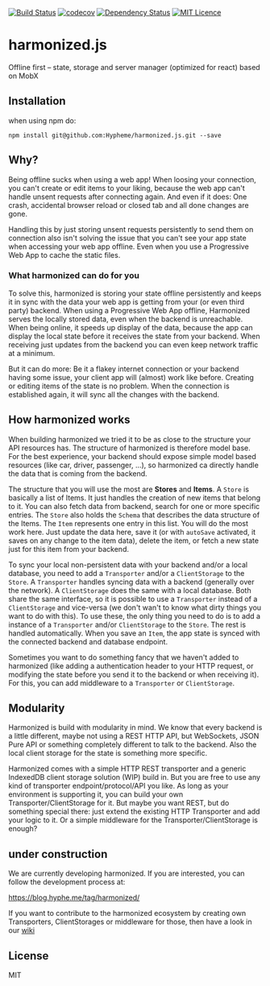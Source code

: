 [![Build Status](https://travis-ci.org/Hypheme/harmonized.js.svg?branch=master)](https://travis-ci.org/Hypheme/harmonized.js) [![codecov](https://codecov.io/gh/Hypheme/harmonized.js/branch/master/graph/badge.svg)](https://codecov.io/gh/Hypheme/harmonized.js) [![Dependency Status](https://www.versioneye.com/user/projects/58341e7b4ef164003ff45304/badge.svg?style=flat-square)](https://www.versioneye.com/user/projects/58341e7b4ef164003ff45304) [![MIT Licence](https://badges.frapsoft.com/os/mit/mit.svg?v=103)](https://opensource.org/licenses/mit-license.php)   

# harmonized.js

Offline first – state, storage and server manager (optimized for react) based on MobX

## Installation

when using npm do:
```
npm install git@github.com:Hypheme/harmonized.js.git --save
```

## Why?

Being offline sucks when using a web app! When loosing your connection, you can't create or edit
items  to your liking, because the web app can't handle unsent requests after connecting again. And
even if it does: One crash, accidental browser reload or closed tab and all done changes are gone.

Handling this by just storing unsent requests persistently to send them on connection also isn't
solving the issue that you can't see your app state when accessing your web app offline. Even when
you use a Progressive Web App to cache the static files.

### What harmonized can do for you

To solve this, harmonized is storing your state offline persistently and keeps it in sync with the
data your web app is getting from your (or even third party) backend. When using a Progressive Web
App offline, Harmonized serves the locally stored data, even when the backend is unreachable. When
being online, it speeds up display of the data, because the app can display the local state before
it receives the state from your backend. When receiving just updates from the backend you can even
keep network traffic at a minimum.

But it can do more: Be it a flakey internet connection or your backend having some issue, your
client app will (almost) work like before. Creating or editing items of the state is no problem.
When the connection is established again, it will sync all the changes with the backend.

## How harmonized works

When building harmonized we tried it to be as close to the structure your API resources has. The
structure of harmonized is therefore model base. For the best experience, your backend should expose
simple model based resources (like car, driver, passenger, ...), so harmonized ca directly handle
the data that is coming from the backend.

The structure that you will use the most are **Stores** and **Items**. A `Store` is basically a list
of Items. It just handles the creation of new items that belong to it. You can also fetch data from
backend, search for one or more specific entries. The `Store` also holds the `Schema` that describes
the data structure of the Items. The `Item` represents one entry in this list. You will do the most
work here. Just update the data here, save it (or with `autoSave` activated, it saves on any change
to the item data), delete the item, or fetch a new state  just for this item from your backend.

To sync your local non-persistent data with your backend and/or a local database, you need to add
a `Transporter` and/or a `ClientStorage` to the `Store`. A `Transporter` handles syncing data with
a backend (generally over the network). A `ClientStorage` does the same with a local database. Both
share the same interface, so it is possible to use a `Transporter` instead of a `ClientStorage` and
vice-versa (we don't wan't to know what dirty things you want to do with this). To use these, the
only thing you need to do is to add a instance of a `Transporter` and/or `ClientStorage` to the
`Store`. The rest is handled automatically. When you save an `Item`, the app state is synced with
the connected backend and database endpoint.

Sometimes you want to do something fancy that we haven't added to harmonized (like adding a
authentication header to your HTTP request, or modifying the state before you send it to the backend
or when receiving it). For this, you can add middleware to a `Transporter` or `ClientStorage`.

## Modularity

Harmonized is build with modularity in mind. We know that every backend is a little different, maybe
not using a REST HTTP API, but WebSockets, JSON Pure API or something completely different to talk
to the backend. Also the local client storage for the state is something more specific.

Harmonized comes with a simple HTTP REST transporter and a generic IndexedDB client storage solution
(WIP) build in. But you are free to use any kind of transporter endpoint/protocol/API you like. As
long as your environment is supporting it, you can build your own Transporter/ClientStorage for it.
But maybe you want REST, but do something special there: just extend the existing HTTP Transporter
and add your logic to it. Or a simple middleware for the Transporter/ClientStorage is enough?

## under construction

We are currently developing harmonized. If you are interested, you can follow the development process at:

https://blog.hyphe.me/tag/harmonized/

If you want to contribute to the harmonized ecosystem by creating own Transporters, ClientStorages or middleware for those, then have a look in our [wiki](https://github.com/Hypheme/harmonized.js/wiki)

## License

MIT
